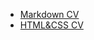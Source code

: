 - [Markdown CV](https://syrnicheck.github.io/rsschool-cv/cv)
- [HTML&CSS CV](https://syrnicheck.github.io/rsschool-cv/)
